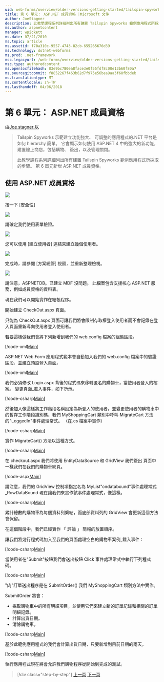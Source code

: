 ```yaml
---
uid: web-forms/overview/older-versions-getting-started/tailspin-spyworks/tailspin-spyworks-part-6
title: 第 6 單元： ASP.NET 成員資格 |Microsoft 文件
author: JoeStagner
description: 此教學課程系列詳細列出所有建置 Tailspin Spyworks 範例應用程式所採取的步驟。 第 6 單元新增 ASP.NET 成員資格。
ms.author: aspnetcontent
manager: wpickett
ms.date: 07/21/2010
ms.topic: article
ms.assetid: f70a310c-9557-4743-82cb-655265676d39
ms.technology: dotnet-webforms
ms.prod: .net-framework
msc.legacyurl: /web-forms/overview/older-versions-getting-started/tailspin-spyworks/tailspin-spyworks-part-6
msc.type: authoredcontent
ms.openlocfilehash: 83e9bc780ea8face3e0f55fdf8c00e13b60f80a7
ms.sourcegitcommit: f8852267f463b62d7f975e56bea9aa3f68fbbdeb
ms.translationtype: MT
ms.contentlocale: zh-TW
ms.lasthandoff: 04/06/2018
---
```

<a name="part-6-aspnet-membership"></a>第 6 單元： ASP.NET 成員資格
====================
由[Joe stagner 以](https://github.com/JoeStagner)

> Tailspin Spyworks 示範建立功能強大、 可調整的應用程式的.NET 平台是如何 hierarchy 簡單。 它會顯示如何使用 ASP.NET 4 中的強大的新功能，建置線上商店，包括購物、 簽出，以及管理關閉。
> 
> 此教學課程系列詳細列出所有建置 Tailspin Spyworks 範例應用程式所採取的步驟。 第 6 單元新增 ASP.NET 成員資格。


## <a id="_Toc260221672"></a>  使用 ASP.NET 成員資格

![](tailspin-spyworks-part-6/_static/image1.png)

按一下 [安全性]

![](tailspin-spyworks-part-6/_static/image1.jpg)

請確定我們使用表單驗證。

![](tailspin-spyworks-part-6/_static/image2.jpg)

您可以使用 [建立使用者] 連結來建立幾個使用者。

![](tailspin-spyworks-part-6/_static/image3.jpg)

完成時，請參閱 [方案總管] 視窗，並重新整理檢視。

![](tailspin-spyworks-part-6/_static/image2.png)

請注意，ASPNETDB。已建立 MDF 沒問題。 此檔案包含支援核心 ASP.NET 服務，例如成員資格的資料表。

現在我們可以開始實作在結帳程序。

開始建立 CheckOut.aspx 頁面。

只能為 CheckOut.aspx 頁面可讓我們將會限制存取權登入使用者而不會記錄在登入頁面重新導向使用者登入使用者。

若要這樣做我們會將下列新增到我們的 web.config 檔案的組態區段。

[!code-xml[Main](tailspin-spyworks-part-6/samples/sample1.xml)]

ASP.NET Web Form 應用程式範本會自動加入我們的 web.config 檔案中的驗證 區段，並建立預設登入頁面。

[!code-xml[Main](tailspin-spyworks-part-6/samples/sample2.xml)]

我們必須修改 Login.aspx 背後的程式碼來移轉匿名的購物車，當使用者登入的檔案。 變更頁面\_載入事件，如下所示。

[!code-csharp[Main](tailspin-spyworks-part-6/samples/sample3.cs)]

然後加入像這樣將工作階段名稱設定為新登入的使用者，並變更使用者的購物車中的暫存工作階段識別碼，我們 MyShoppingCart 類別中呼叫 MigrateCart 方法的"LoggedIn"事件處理常式。 （在.cs 檔案中實作）

[!code-csharp[Main](tailspin-spyworks-part-6/samples/sample4.cs)]

實作 MigrateCart() 方法以這種方式。

[!code-csharp[Main](tailspin-spyworks-part-6/samples/sample5.cs)]

在 checkout.aspx 我們將使用 EntityDataSource 和 GridView 我們簽出 頁面中一樣我們在我們的購物車網頁。

[!code-aspx[Main](tailspin-spyworks-part-6/samples/sample6.aspx)]

請注意，我們的 GridView 控制項指定名為 MyList"ondatabound"事件處理常式\_RowDataBound 現在讓我們來實作該事件處理常式，像這樣。

[!code-csharp[Main](tailspin-spyworks-part-6/samples/sample7.cs)]

累計總數的購物車為每個資料列繫結，而底部資料列的 GridView 會更新這個方法會保留。

在這個階段中，我們已經實作 「 評論 」 簡報的放置順序。

讓我們將幾行程式碼加入至我們的頁面處理空白的購物車案例\_載入事件：

[!code-csharp[Main](tailspin-spyworks-part-6/samples/sample8.cs)]

當使用者在"Submit"按鈕我們會送出按鈕 Click 事件處理常式中執行下列程式碼。

[!code-csharp[Main](tailspin-spyworks-part-6/samples/sample9.cs)]

"肉"訂單送出程序是在 SubmitOrder() 我們 MyShoppingCart 類別方法中實作。

SubmitOrder 將會：

- 採取購物車中的所有明細項目，並使用它們來建立新的訂單記錄和相關的訂單明細記錄。
- 計算出貨日期。
- 清除購物車。


[!code-csharp[Main](tailspin-spyworks-part-6/samples/sample10.cs)]

基於此範例應用程式的我們會計算出貨日期，只要新增到目前日期的兩天。

[!code-csharp[Main](tailspin-spyworks-part-6/samples/sample11.cs)]

執行應用程式現在將會允許我們購物程序從開始到完成的測試。

> [!div class="step-by-step"]
> [上一頁](tailspin-spyworks-part-5.md)
> [下一頁](tailspin-spyworks-part-7.md)
